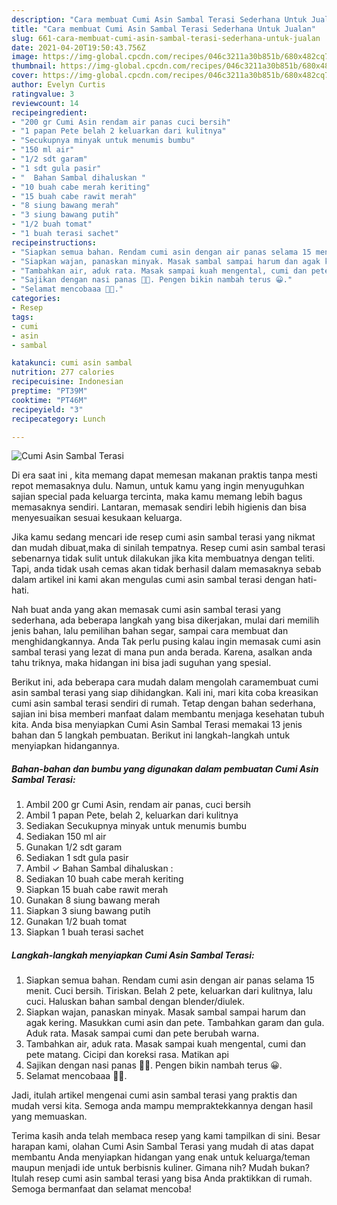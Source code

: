 ```yaml
---
description: "Cara membuat Cumi Asin Sambal Terasi Sederhana Untuk Jualan"
title: "Cara membuat Cumi Asin Sambal Terasi Sederhana Untuk Jualan"
slug: 661-cara-membuat-cumi-asin-sambal-terasi-sederhana-untuk-jualan
date: 2021-04-20T19:50:43.756Z
image: https://img-global.cpcdn.com/recipes/046c3211a30b851b/680x482cq70/cumi-asin-sambal-terasi-foto-resep-utama.jpg
thumbnail: https://img-global.cpcdn.com/recipes/046c3211a30b851b/680x482cq70/cumi-asin-sambal-terasi-foto-resep-utama.jpg
cover: https://img-global.cpcdn.com/recipes/046c3211a30b851b/680x482cq70/cumi-asin-sambal-terasi-foto-resep-utama.jpg
author: Evelyn Curtis
ratingvalue: 3
reviewcount: 14
recipeingredient:
- "200 gr Cumi Asin rendam air panas cuci bersih"
- "1 papan Pete belah 2 keluarkan dari kulitnya"
- "Secukupnya minyak untuk menumis bumbu"
- "150 ml air"
- "1/2 sdt garam"
- "1 sdt gula pasir"
- "  Bahan Sambal dihaluskan "
- "10 buah cabe merah keriting"
- "15 buah cabe rawit merah"
- "8 siung bawang merah"
- "3 siung bawang putih"
- "1/2 buah tomat"
- "1 buah terasi sachet"
recipeinstructions:
- "Siapkan semua bahan. Rendam cumi asin dengan air panas selama 15 menit. Cuci bersih. Tiriskan. Belah 2 pete, keluarkan dari kulitnya, lalu cuci. Haluskan bahan sambal dengan blender/diulek."
- "Siapkan wajan, panaskan minyak. Masak sambal sampai harum dan agak kering. Masukkan cumi asin dan pete. Tambahkan garam dan gula. Aduk rata. Masak sampai cumi dan pete berubah warna."
- "Tambahkan air, aduk rata. Masak sampai kuah mengental, cumi dan pete matang. Cicipi dan koreksi rasa. Matikan api"
- "Sajikan dengan nasi panas 🤩🤤. Pengen bikin nambah terus 😀."
- "Selamat mencobaaa 🤗🥰."
categories:
- Resep
tags:
- cumi
- asin
- sambal

katakunci: cumi asin sambal 
nutrition: 277 calories
recipecuisine: Indonesian
preptime: "PT39M"
cooktime: "PT46M"
recipeyield: "3"
recipecategory: Lunch

---
```



![Cumi Asin Sambal Terasi](https://img-global.cpcdn.com/recipes/046c3211a30b851b/680x482cq70/cumi-asin-sambal-terasi-foto-resep-utama.jpg)

Di era  saat ini , kita memang dapat memesan makanan praktis tanpa mesti repot memasaknya dulu. Namun, untuk kamu yang ingin menyuguhkan sajian special pada keluarga tercinta, maka kamu memang lebih bagus memasaknya sendiri. Lantaran, memasak sendiri lebih higienis dan bisa menyesuaikan sesuai kesukaan keluarga.

Jika kamu sedang mencari ide resep cumi asin sambal terasi yang nikmat dan mudah dibuat,maka di sinilah tempatnya. Resep cumi asin sambal terasi  sebenarnya tidak sulit untuk dilakukan jika kita membuatnya dengan teliti. Tapi, anda tidak usah cemas akan tidak berhasil dalam memasaknya 
sebab dalam artikel ini kami akan mengulas cumi asin sambal terasi dengan hati-hati.  



Nah buat anda yang akan memasak cumi asin sambal terasi yang sederhana, ada beberapa langkah yang bisa dikerjakan, mulai dari memilih jenis bahan, lalu pemilihan bahan segar, sampai cara membuat dan menghidangkannya. Anda Tak perlu pusing kalau ingin memasak cumi asin sambal terasi yang lezat di mana pun anda berada. Karena, asalkan anda  tahu triknya, maka hidangan ini bisa jadi suguhan yang spesial.

Berikut ini, ada beberapa cara mudah dalam mengolah caramembuat cumi asin sambal terasi yang siap dihidangkan. Kali ini, mari kita coba kreasikan cumi asin sambal terasi sendiri di rumah. Tetap dengan bahan sederhana, sajian ini bisa memberi manfaat dalam membantu menjaga kesehatan tubuh kita. Anda bisa menyiapkan Cumi Asin Sambal Terasi memakai 13 jenis bahan dan 5 langkah pembuatan. Berikut ini langkah-langkah untuk menyiapkan hidangannya.

<!--inarticleads1-->

##### Bahan-bahan dan bumbu yang digunakan dalam pembuatan Cumi Asin Sambal Terasi:

1. Ambil 200 gr Cumi Asin, rendam air panas, cuci bersih
1. Ambil 1 papan Pete, belah 2, keluarkan dari kulitnya
1. Sediakan Secukupnya minyak untuk menumis bumbu
1. Sediakan 150 ml air
1. Gunakan 1/2 sdt garam
1. Sediakan 1 sdt gula pasir
1. Ambil  ✓ Bahan Sambal dihaluskan :
1. Sediakan 10 buah cabe merah keriting
1. Siapkan 15 buah cabe rawit merah
1. Gunakan 8 siung bawang merah
1. Siapkan 3 siung bawang putih
1. Gunakan 1/2 buah tomat
1. Siapkan 1 buah terasi sachet




<!--inarticleads2-->

##### Langkah-langkah menyiapkan Cumi Asin Sambal Terasi:

1. Siapkan semua bahan. Rendam cumi asin dengan air panas selama 15 menit. Cuci bersih. Tiriskan. Belah 2 pete, keluarkan dari kulitnya, lalu cuci. Haluskan bahan sambal dengan blender/diulek.
1. Siapkan wajan, panaskan minyak. Masak sambal sampai harum dan agak kering. Masukkan cumi asin dan pete. Tambahkan garam dan gula. Aduk rata. Masak sampai cumi dan pete berubah warna.
1. Tambahkan air, aduk rata. Masak sampai kuah mengental, cumi dan pete matang. Cicipi dan koreksi rasa. Matikan api
1. Sajikan dengan nasi panas 🤩🤤. Pengen bikin nambah terus 😀.
1. Selamat mencobaaa 🤗🥰.




Jadi, itulah artikel mengenai  cumi asin sambal terasi  yang praktis dan mudah versi kita. Semoga anda mampu mempraktekkannya dengan hasil yang memuaskan. 

Terima kasih anda telah membaca resep yang kami tampilkan di sini. Besar harapan kami, olahan  Cumi Asin Sambal Terasi yang mudah di atas dapat membantu Anda menyiapkan hidangan yang enak untuk keluarga/teman maupun menjadi ide untuk berbisnis kuliner. Gimana nih? Mudah bukan? Itulah resep cumi asin sambal terasi yang bisa Anda praktikkan di rumah. Semoga bermanfaat dan selamat mencoba!

